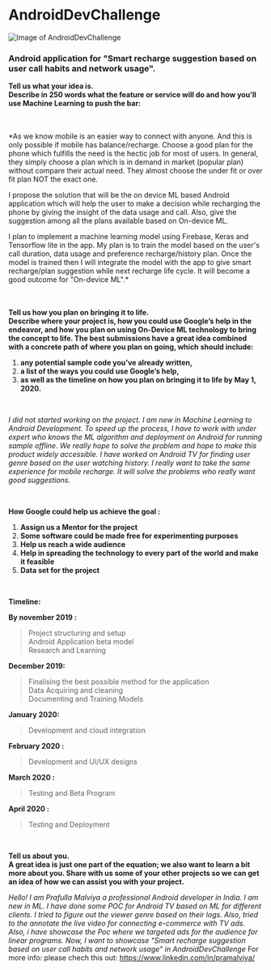 # AndroidDevChallenge
![Image of AndroidDevChallenge](https://github.com/Parag0506/AndroidDevChallenge/blob/master/assets/androidDevChallenge.png)
### Android application for "Smart recharge suggestion based on user call habits and network usage".    

**Tell us what your idea is.   
Describe in 250 words what the feature or service will do and how you’ll use Machine Learning to push the bar:**  
<br/>
<br/>

*As we know mobile is an easier way to connect with anyone. And this is only possible if mobile has balance/recharge. Choose a good plan for the phone which fulfills the need is the hectic job for most of users. In general, they simply choose a plan which is in demand in market (popular plan) without compare their actual need. They almost choose the under fit or over fit plan NOT the exact one.

I propose the solution that will be the on device ML based Android application which will help the user to make a decision while recharging the phone by giving the insight of the data usage and call. Also, give the suggestion among all the plans available based on On-device ML.

I plan to implement a machine learning model using Firebase, Keras and Tensorflow lite in the app. 
My plan is to train the model based on the user's call duration, data usage and preference recharge/history plan. Once the model is trained then I will integrate the model with the app to give smart recharge/plan suggestion while next recharge life cycle.
It will become a good outcome for "On-device ML".*  
<br/>
<br/>

**Tell us how you plan on bringing it to life.   
Describe where your project is, how you could use Google’s help in the endeavor, and how you plan on using On-Device ML technology to bring the concept to life. The best submissions have a great idea combined with a concrete path of where you plan on going, which should include:**  
1. **any potential sample code you’ve already written,**
2. **a list of the ways you could use Google’s help,** 
3. **as well as the timeline on how you plan on bringing it to life by May 1, 2020.**
<br/>

*I did not started working on the project. I am new in Machine Learning to Android Development. 
To speed up the process, I have to work with under expert who knows the ML algorithm and deployment on Android for running sample offline. We really hope to solve the problem and hope to make this product widely accessible.
I have worked on Android TV for finding user genre based on the user watching history. I really want to take the same experience for mobile recharge. It will solve the problems who really want good suggestions.*  
  
<br/>

**How Google could help us achieve the goal :**  
1. **Assign us a Mentor for the project**   
2. **Some software could be made free for experimenting purposes**  
3. **Help us reach a wide audience**  
4. **Help in spreading the technology to every part of the world and make it feasible**  
5. **Data set for the project**  
<br/>

**Timeline:**
  
**By november 2019 :**
> Project structuring and setup  
> Android Application beta model  
> Research and Learning  
  
**December 2019:**
>Finalising the best possible method for the application  
>Data Acquiring and cleaning  
>Documenting and Training Models  
  
**January  2020:**
>Development and cloud integration
  
**February 2020 :**
>Development and UI/UX designs
  
**March 2020 :**
>Testing and Beta Program
  
**April 2020 :**
>Testing and Deployment
<br/>

**Tell us about you.  
A great idea is just one part of the equation; we also want to learn a bit more about you. Share with us some of your other projects so we can get an idea of how we can assist you with your project.**  
  
*Hello! I am Prafulla Malviya a professional Android developer in India.  I am new in ML. I have done some POC for Android TV based on ML for different clients.
I tried to figure out the viewer genre based on their logs. Also, tried to the annotate the live video for connecting e-commerce with TV ads. Also, i have showcase the Poc where we targeted ads for the audience for linear programs.
Now, I want to showcase "Smart recharge suggestion based on user call habits and network usage" in AndroidDevChallenge*
For more info: please chech this out: https://www.linkedin.com/in/pramalviya/

